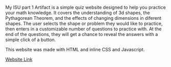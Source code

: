 My ISU part 1 Artifact is a simple quiz website designed to help you practice your math knowledge. It covers the understanding of 3d shapes, the Pythagorean Theorem, and the 
effects of changing dimensions in diferent shapes. The user selects the shape or problem they would like to practice, then enters in a customizable number of questions to
practice with. At the end of the questions, they will get a chance to reveal the answers with a simple click of a button.

This website was made with HTML and inline CSS and Javascript. 

[Website Link](https://vic-tor-ia0314.github.io/isu/?authuser=0)
